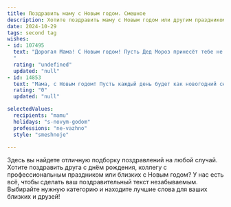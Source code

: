 ```yaml
---
title: Поздравить маму с Новым годом. Смешное
description: Хотите поздравить маму с Новым годом или другим праздником? Наш ИИ создаст незабываемое поздравление, а вы обязательно выделитесь среди других.  
date: 2024-10-29
tags: second tag
wishes:
- id: 107495
  text: "Дорогая Мама! С Новым годом! Пусть Дед Мороз принесёт тебе не только мешок подарков, но и мешок терпения – на весь следующий год, чтобы выдержать мои выходки!  Желаю тебе столько счастья, сколько конфет съедает среднестатистический ребёнок за новогодний стол!  А ещё – здоровья, чтобы танцевать до упаду под бой курантов (и потом ещё немного, на бис!).  С Новым годом!
  "
  rating: "undefined"
  updated: "null"
- id: 14853
  text: "Мама, с Новым годом! Пусть каждый день будет как новогодний сюрприз – неожиданный и приятный! Пусть твои помидоры не превращаются в арбузы, а твои рецепты остаются лучшими, даже если в них случайно попадет щепотка сахара вместо соли. С Новым годом, мамуля, пусть твои планы всегда сбываются, а если что-то идет не по плану – это просто новый, более интересный план!"
  rating: "0"
  updated: "null"

selectedValues:
  recipients: "mamu"
  holidays: "s-novym-godom"
  professions: "ne-vazhno"
  style: "smeshnoje"

---
```


Здесь вы найдете отличную подборку поздравлений на любой случай. 
Хотите поздравить друга с днём рождения, коллегу с профессиональным праздником или близких с Новым годом? У нас есть всё, чтобы сделать ваш поздравительный текст незабываемым. Выбирайте нужную категорию и находите лучшие слова для ваших близких и друзей!
